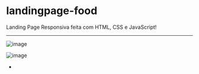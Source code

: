 # landingpage-food
Landing Page Responsiva feita com HTML, CSS e JavaScript!

---------------------------


![image](https://github.com/lari-nunes/landingpage-food/assets/113475767/09a2e98f-98be-43f3-96c9-66f1059aebd1)

![image](https://github.com/lari-nunes/landingpage-food/assets/113475767/dce75919-eaa4-4d9c-82c6-6170e2f3b53e)

-



